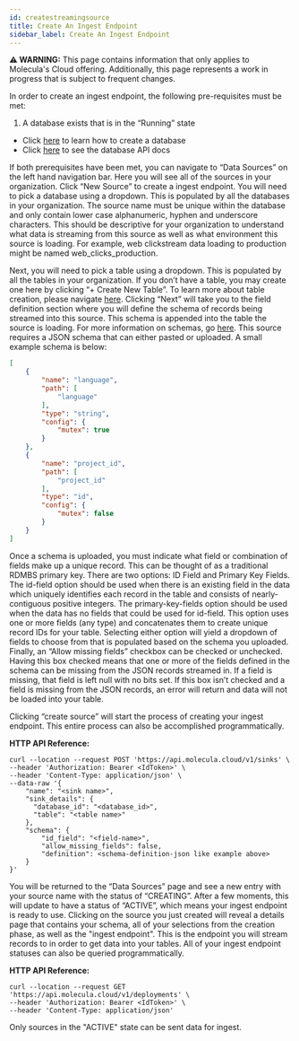```yaml
---
id: createstreamingsource
title: Create An Ingest Endpoint
sidebar_label: Create An Ingest Endpoint
---
```


 **⚠ WARNING:** This page contains information that only applies to Molecula's Cloud offering. Additionally, this page represents a work in progress that is subject to frequent changes. 

In order to create an ingest endpoint, the following pre-requisites must be met:

1. A database exists that is in the “Running” state
- Click [here](/setting-up-featurebase/cloud/creating-deployment) to learn how to create a database
- Click [here](/reference/api/cloud/api) to see the database API docs

If both prerequisites have been met, you can navigate to “Data Sources” on the left hand navigation bar. Here you will see all of the sources in your organization. Click “New Source” to create a ingest endpoint. You will need to pick a database using a dropdown. This is populated by all the databases in your organization. The source name must be unique within the database and only contain lower case alphanumeric, hyphen and underscore characters. This should be descriptive for your organization to understand what data is streaming from this source as well as what environment this source is loading. For example, web clickstream data loading to production might be named web_clicks_production. 

Next, you will need to pick a table using a dropdown. This is populated by all the tables in your organization. If you don’t have a table, you may create one here by clicking “+ Create New Table”. To learn more about table creation, please navigate [here](/data-ingestion/cloud/tables). Clicking “Next” will take you to the field definition section where you will define the schema of records being streamed into this source. This schema is appended into the table the source is loading. For more information on schemas, go [here](/data-ingestion/cloud/streaming/streamingoverview). This source requires a JSON schema that can either pasted or uploaded. A small example schema is below:

```json
[
    {
        "name": "language",
        "path": [
            "language"
        ],
        "type": "string",
        "config": {
            "mutex": true
        }
    },
    {
        "name": "project_id",
        "path": [
            "project_id"
        ],
        "type": "id",
        "config": {
            "mutex": false
        }
    }
]
```

Once a schema is uploaded, you must indicate what field or combination of fields make up a unique record. This can be thought of as a traditional RDMBS primary key. There are two options: ID Field and Primary Key Fields. The id-field option should be used when there is an existing field in the data which uniquely identifies each record in the table and consists of nearly-contiguous positive integers. The primary-key-fields option should be used when the data has no fields that could be used for id-field. This option uses one or more fields (any type) and concatenates them to create unique record IDs for your table. Selecting either option will yield a dropdown of fields to choose from that is populated based on the schema you uploaded. Finally, an “Allow missing fields” checkbox can be checked or unchecked. Having this box checked means that one or more of the fields defined in the schema can be missing from the JSON records streamed in. If a field is missing, that field is left null with no bits set. If this box isn’t checked and a field is missing from the JSON records, an error will return and data will not be loaded into your table. 

Clicking “create source” will start the process of creating your ingest endpoint. This entire process can also be accomplished programmatically.

**HTTP API Reference:**
```shell
curl --location --request POST 'https://api.molecula.cloud/v1/sinks' \
--header 'Authorization: Bearer <IdToken>' \
--header 'Content-Type: application/json' \
--data-raw '{    
    "name": "<sink name>",    
  	"sink_details": {
      "database_id": "<database_id>",
      "table": "<table name>"
    },
    "schema": {
        "id_field": "<field-name>",
        "allow_missing_fields": false,
        "definition": <schema-definition-json like example above>
    }
}'
```

You will be returned to the “Data Sources” page and see a new entry with your source name with the status of “CREATING”. After a few moments, this will update to have a status of “ACTIVE”, which means your ingest endpoint is ready to use. Clicking on the source you just created will reveal a details page that contains your schema, all of your selections from the creation phase, as well as the "ingest endpoint". This is the endpoint you will stream records to in order to get data into your tables. All of your ingest endpoint statuses can also be queried programmatically.

**HTTP API Reference:**
```shell
curl --location --request GET 'https://api.molecula.cloud/v1/deployments' \
--header 'Authorization: Bearer <IdToken>' \
--header 'Content-Type: application/json' 
```

Only sources in the "ACTIVE" state can be sent data for ingest.
